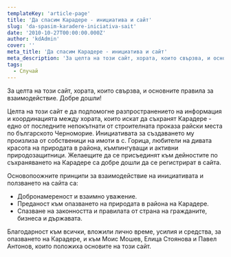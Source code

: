 ```yaml
---
templateKey: 'article-page'
title: 'Да спасим Карадере - инициатива и сайт'
slug: 'da-spasim-karadere-iniciativa-sait'
date: '2010-10-27T00:00:00.000Z'
author: 'kdAdmin'
cover: ''
meta_title: 'Да спасим Карадере - инициатива и сайт'
meta_description: 'За целта на този сайт, хората, които свързва, и основните правила за взаимодействие. Добре дошли!'
tags:
  - Случай
---
```


За целта на този сайт, хората, които свързва, и основните правила за взаимодействие. Добре дошли!

Целта на този сайт е да подпомогне разпространението на информация и координацията между хората, които искат да съхранят Карадере - едно от последните непокътнати от строителната проказа райски места по българското Черноморие. Инициативата за създаването му произлиза от собственици на имоти в с. Горица, любители на дивата красота на природата в района, къмпингуващи и активни природозащитници. Желаещите да се присъединят към дейностите по съхраняването на Карадере са добре дошли да се регистрират в сайта.

Основопоожните принципи за взаимодействие на инициативата и ползването на сайта са:

- Добронамереност и взаимно уважение.
- Преданост към опазването на природата в района на Карадере.
- Спазване на законността и правилата от страна на гражданите, бизнеса и държавата.

Благодарност към всички, вложили лично време, усилия и средства, за опазването на Карадере, и към Моис Мошев, Елица Стоянова и Павел Антонов, които положиха основите на този сайт.
